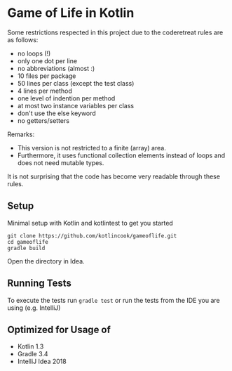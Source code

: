 # Game of Life in Kotlin

Some restrictions respected in this project due to the coderetreat rules are as follows:

* no loops (!)
* only one dot per line
* no abbreviations (almost :)
* 10 files per package
* 50 lines per class (except the test class)
* 4 lines per method
* one level of indention per method
* at most two instance variables per class
* don't use the else keyword
* no getters/setters

Remarks: 
* This version is not restricted to a finite (array) area. 
* Furthermore, it uses functional collection elements instead of loops 
and does not need mutable types.

It is not surprising that the code has become very readable through these rules.


## Setup
Minimal setup with Kotlin and kotlintest to get you started

    git clone https://github.com/kotlincook/gameoflife.git
    cd gameoflife
    gradle build

Open the directory in Idea.

## Running Tests

To execute the tests run `gradle test` or run the tests from the IDE you are using (e.g. IntelliJ)

## Optimized for Usage of
- Kotlin 1.3
- Gradle 3.4
- IntelliJ Idea 2018